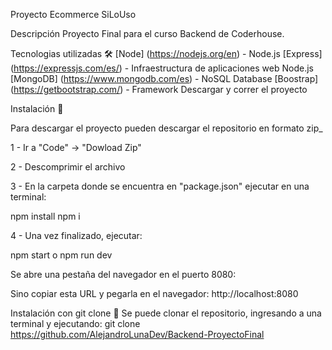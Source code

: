 Proyecto Ecommerce 
SiLoUso

Descripción
Proyecto Final para el curso Backend de Coderhouse.

Tecnologias utilizadas 🛠️
[Node] (https://nodejs.org/en) - Node.js
[Express] (https://expressjs.com/es/) -  Infraestructura de aplicaciones web Node.js
[MongoDB] (https://www.mongodb.com/es) - NoSQL Database
[Boostrap] (https://getbootstrap.com/) - Framework
Descargar y correr el proyecto

Instalación 🔧

Para descargar el proyecto pueden descargar el repositorio en formato zip_

1 - Ir a "Code" -> "Dowload Zip"

2 - Descomprimir el archivo

3 - En la carpeta donde se encuentra en "package.json" ejecutar en una terminal:

npm install npm i

4 - Una vez finalizado, ejecutar:

npm start o npm run dev

Se abre una pestaña del navegador en el puerto 8080:

Sino copiar esta URL y pegarla en el navegador: http://localhost:8080

Instalación con git clone 🔧
Se puede clonar el repositorio, ingresando a una terminal y ejecutando: git clone https://github.com/AlejandroLunaDev/Backend-ProyectoFinal




